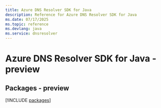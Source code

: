 ```yaml
---
title: Azure DNS Resolver SDK for Java
description: Reference for Azure DNS Resolver SDK for Java
ms.date: 07/17/2025
ms.topic: reference
ms.devlang: java
ms.service: dnsresolver
---
```

# Azure DNS Resolver SDK for Java - preview
## Packages - preview
[!INCLUDE [packages](dns-resolver-index.md)]